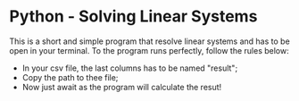 # Python - Solving Linear Systems
This is a short and simple program that resolve linear systems and has to be open in your terminal.
To the program runs perfectly, follow the rules below:
- In your csv file, the last columns has to be named "result";
- Copy the path to thee file;
- Now just await as the program will calculate the resut!
